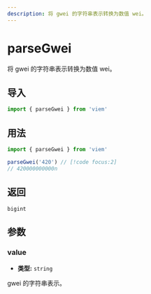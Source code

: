 ```yaml
---
description: 将 gwei 的字符串表示转换为数值 wei。
---
```


# parseGwei

将 gwei 的字符串表示转换为数值 wei。

## 导入

```ts
import { parseGwei } from 'viem'
```

## 用法

```ts
import { parseGwei } from 'viem'

parseGwei('420') // [!code focus:2]
// 420000000000n
```

## 返回

`bigint`

## 参数

### value

- **类型:** `string`

gwei 的字符串表示。